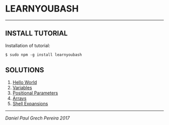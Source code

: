 # LEARNYOUBASH
---

## INSTALL TUTORIAL

Installation of tutorial:
```
$ sudo npm -g install learnyoubash
```

## SOLUTIONS

1. [Hello World](https://github.com/pereiradaniel/learnyoubash/tree/master/hello_world)
2. [Variables](https://github.com/pereiradaniel/learnyoubash/tree/master/variables)
3. [Positional Parameters](https://github.com/pereiradaniel/learnyoubash/tree/master/positional_parameters)
4. [Arrays](https://github.com/pereiradaniel/learnyoubash/tree/master/arrays)
5. [Shell Expansions](https://github.com/pereiradaniel/learnyoubash/tree/master/shell_expansions)
---

*Daniel Paul Grech Pereira 2017*
